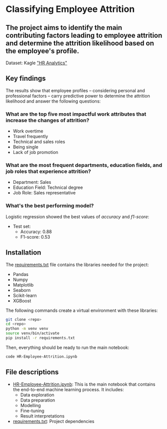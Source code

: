 # Classifying Employee Attrition
The project aims to identify the main contributing factors leading to employee attrition and determine the attrition likelihood based on the employee's profile.
---
Dataset: Kagle ["HR Analytics"](https://www.kaggle.com/datasets/rishikeshkonapure/hr-analytics-prediction)

## Key findings
The results show that employee profiles – considering personal and professional factors – carry predictive power to determine the attrition likelihood and answer the following questions:

### What are the top five most impactful work attributes that increase the changes of attrition?
- Work overtime
- Travel frequently
- Technical and sales roles
- Being single
- Lack of job promotion

### What are the most frequent departments, education fields, and job roles that experience attrition?
- Department: Sales
- Education Field: Technical degree
- Job Role: Sales representative

### What's the best performing model?
Logistic regression showed the best values of *accuracy* and *f1-score*:
- Test set:
  - Accuracy: 0.88
  - F1-score: 0.53

## Installation
The [requirements.txt](./requirements.txt) file contains the libraries needed for the project:
- Pandas
- Numpy
- Matplotlib
- Seaborn
- Scikit-learn
- XGBoost

The following commands create a virtual environment with these libraries:
```bash
git clone <repo>
cd <repo>
python -m venv venv
source venv/bin/activate
pip install -r requirements.txt
```

Then, everything should be ready to run the main notebook:
```bash
code HR-Employee-Attrition.ipynb
```

## File descriptions
- [HR-Employee-Attrition.ipynb](HR-Employee-Attrition.ipynb): This is the main notebook that contains the end-to-end machine learning process. It includes: 
  - Data exploration
  - Data preparation
  - Modelling
  - Fine-tuning
  - Result interpretations
- [requirements.txt](requirements.txt): Project dependencies
